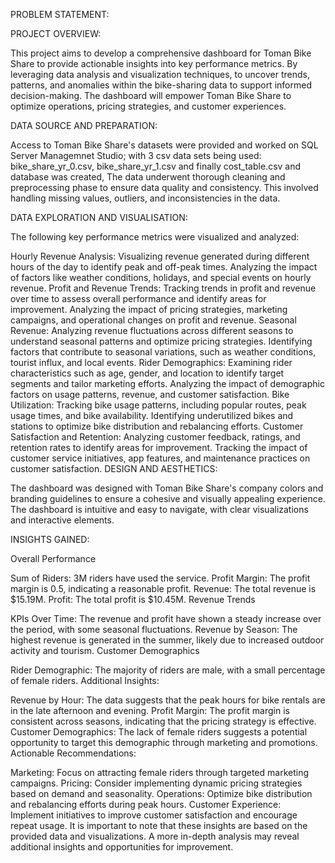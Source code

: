 PROBLEM STATEMENT:

PROJECT OVERVIEW:

This project aims to develop a comprehensive dashboard for Toman Bike Share to provide actionable insights into key performance metrics. By leveraging data analysis and visualization techniques, to uncover trends, patterns, and anomalies within the bike-sharing data to support informed decision-making. The dashboard will empower Toman Bike Share to optimize operations, pricing strategies, and customer experiences.

DATA SOURCE AND PREPARATION:

Access to Toman Bike Share's datasets were provided and worked on SQL Server Managemnet Studio; with 3 csv data sets being used: bike_share_yr_0.csv, bike_share_yr_1.csv and finally cost_table.csv and database was created, The data underwent thorough cleaning and preprocessing phase to ensure data quality and consistency. This involved handling missing values, outliers, and inconsistencies in the data.

DATA EXPLORATION AND VISUALISATION:

The following key performance metrics were visualized and analyzed:

Hourly Revenue Analysis:
Visualizing revenue generated during different hours of the day to identify peak and off-peak times.
Analyzing the impact of factors like weather conditions, holidays, and special events on hourly revenue.
Profit and Revenue Trends:
Tracking trends in profit and revenue over time to assess overall performance and identify areas for improvement.
Analyzing the impact of pricing strategies, marketing campaigns, and operational changes on profit and revenue.
Seasonal Revenue:
Analyzing revenue fluctuations across different seasons to understand seasonal patterns and optimize pricing strategies.
Identifying factors that contribute to seasonal variations, such as weather conditions, tourist influx, and local events.
Rider Demographics:
Examining rider characteristics such as age, gender, and location to identify target segments and tailor marketing efforts.
Analyzing the impact of demographic factors on usage patterns, revenue, and customer satisfaction.
Bike Utilization:
Tracking bike usage patterns, including popular routes, peak usage times, and bike availability.
Identifying underutilized bikes and stations to optimize bike distribution and rebalancing efforts.
Customer Satisfaction and Retention:
Analyzing customer feedback, ratings, and retention rates to identify areas for improvement.
Tracking the impact of customer service initiatives, app features, and maintenance practices on customer satisfaction.
DESIGN AND AESTHETICS:

The dashboard was designed with Toman Bike Share's company colors and branding guidelines to ensure a cohesive and visually appealing experience. The dashboard is intuitive and easy to navigate, with clear visualizations and interactive elements.

INSIGHTS GAINED:

Overall Performance

Sum of Riders: 3M riders have used the service. Profit Margin: The profit margin is 0.5, indicating a reasonable profit. Revenue: The total revenue is $15.19M. Profit: The total profit is $10.45M. Revenue Trends

KPIs Over Time: The revenue and profit have shown a steady increase over the period, with some seasonal fluctuations. Revenue by Season: The highest revenue is generated in the summer, likely due to increased outdoor activity and tourism. Customer Demographics

Rider Demographic: The majority of riders are male, with a small percentage of female riders. Additional Insights:

Revenue by Hour: The data suggests that the peak hours for bike rentals are in the late afternoon and evening. Profit Margin: The profit margin is consistent across seasons, indicating that the pricing strategy is effective. Customer Demographics: The lack of female riders suggests a potential opportunity to target this demographic through marketing and promotions. Actionable Recommendations:

Marketing: Focus on attracting female riders through targeted marketing campaigns. Pricing: Consider implementing dynamic pricing strategies based on demand and seasonality. Operations: Optimize bike distribution and rebalancing efforts during peak hours. Customer Experience: Implement initiatives to improve customer satisfaction and encourage repeat usage. It is important to note that these insights are based on the provided data and visualizations. A more in-depth analysis may reveal additional insights and opportunities for improvement.
